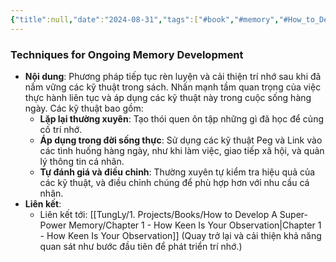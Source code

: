```yaml
---
{"title":null,"date":"2024-08-31","tags":["#book","#memory","#How_to_Develop_A_Super_Power_Memory"],"Chương":"Chương26","dg-publish":true,"dg-home":false,"permalink":"/tung-ly/1-projects/books/how-to-develop-a-super-power-memory/chapter-27-continual-improvement/","dgPassFrontmatter":true}
---
```


### Techniques for Ongoing Memory Development

- **Nội dung**: Phương pháp tiếp tục rèn luyện và cải thiện trí nhớ sau khi đã nắm vững các kỹ thuật trong sách. Nhấn mạnh tầm quan trọng của việc thực hành liên tục và áp dụng các kỹ thuật này trong cuộc sống hàng ngày. Các kỹ thuật bao gồm:
    - **Lặp lại thường xuyên**: Tạo thói quen ôn tập những gì đã học để củng cố trí nhớ.
    - **Áp dụng trong đời sống thực**: Sử dụng các kỹ thuật Peg và Link vào các tình huống hàng ngày, như khi làm việc, giao tiếp xã hội, và quản lý thông tin cá nhân.
    - **Tự đánh giá và điều chỉnh**: Thường xuyên tự kiểm tra hiệu quả của các kỹ thuật, và điều chỉnh chúng để phù hợp hơn với nhu cầu cá nhân.
- **Liên kết**:
    - Liên kết tới: [[TungLy/1. Projects/Books/How to Develop A Super-Power Memory/Chapter 1 - How Keen Is Your Observation\|Chapter 1 - How Keen Is Your Observation]] (Quay trở lại và cải thiện khả năng quan sát như bước đầu tiên để phát triển trí nhớ.)